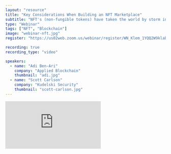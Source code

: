```yaml
---
layout: "resource"
title: "Key Considerations When Building an NFT Marketplace"
subtitle: "NFT's (non-fungible tokens) have taken the world by storm in recent months. Christies sold a digital artwork by Beeple for $69.3m+, the NBA created TopShots collectibles that have traded for $200m+, and it seems that the worlds of art, sports, entertainment, retail, and all manner of luxury, exclusive and collectible goods are being registered in this new digital form."
type: "Webinar"
tags: ["NFT", "Blockchain"]
image: "webinar-nft.jpg"
register: "https://us02web.zoom.us/webinar/register/WN_Klem_1YQQ2W9klabOS5Nzg"

recording: true
recording_type: "video"

speakers:
  - name: "Adi Ben-Ari"
    company: "Applied Blockchain"
    thumbnail: "adi.jpg"
  - name: "Scott Carlson"
    company: "Kudelski Security"
    thumbnail: "scott-carlson.jpg"
---
```


<div class="embed-container">
  <iframe src="https://player.vimeo.com/video/569334325?byline=0&portrait=0" frameborder="0" webkitAllowFullScreen mozallowfullscreen allowFullScreen></iframe>
</div>
